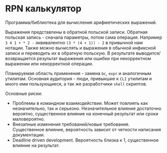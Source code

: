 # RPN калькулятор
Программа/библиотека для вычисления арифметических выражений.

Выражения представлены в обратной польской записи. Обратная польская запись - сначала параметры, потом сама операция. Например `3 4 1 + * 2 -` эквивалентно `(3 * (4 + 1)) - 2` в привычной нам нотации.
Также можно вычислять и выражения в обычной инфиксной записи и переводить их в обратную польскую.
В результате выводится/возвращается результат выражения или ошибки при некорректном выражении или некорректной операции.

Планируемая область применения - замена `bc`, `expr` и аналогичным утилитам.
Основная аудитория - люди, привыкшие к `CLI` утилитам и много ими пользующиеся, а так же разработчики `shell` скриптов.

Основные риски:

* Проблемы в командном взаимодействии. Может повлиять как незначительно, так и серьезно. Незначительное влияние достаточно вероятно, существенное влияние на конечный результат или сроки маловероятно.
* Внезапные изменения требований/новые требования. Существенное влияние, вероятность зависит от четкости написания документации.
* Deadline driven development. Вероятность близка к 1, существенное влияние на результат.
